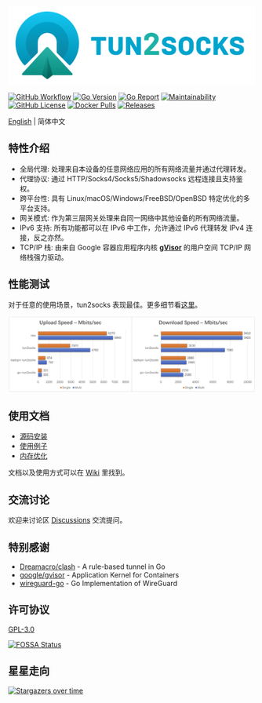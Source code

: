 ![tun2socks](docs/wordmark.png)

[![GitHub Workflow][1]](https://github.com/xjasonlyu/tun2socks/actions)
[![Go Version][2]](https://github.com/xjasonlyu/tun2socks/blob/main/go.mod)
[![Go Report][3]](https://goreportcard.com/badge/github.com/xjasonlyu/tun2socks)
[![Maintainability][4]](https://codeclimate.com/github/xjasonlyu/tun2socks/maintainability)
[![GitHub License][5]](https://github.com/xjasonlyu/tun2socks/blob/main/LICENSE)
[![Docker Pulls][6]](https://hub.docker.com/r/xjasonlyu/tun2socks)
[![Releases][7]](https://github.com/xjasonlyu/tun2socks/releases)

[1]: https://img.shields.io/github/workflow/status/xjasonlyu/tun2socks/Go?logo=github
[2]: https://img.shields.io/github/go-mod/go-version/xjasonlyu/tun2socks?logo=go
[3]: https://goreportcard.com/badge/github.com/xjasonlyu/tun2socks
[4]: https://api.codeclimate.com/v1/badges/b5b30239174fc6603aca/maintainability
[5]: https://img.shields.io/github/license/xjasonlyu/tun2socks
[6]: https://img.shields.io/docker/pulls/xjasonlyu/tun2socks?logo=docker
[7]: https://img.shields.io/github/v/release/xjasonlyu/tun2socks

[English](README.md) | 简体中文

## 特性介绍

- 全局代理: 处理来自本设备的任意网络应用的所有网络流量并通过代理转发。
- 代理协议: 通过 HTTP/Socks4/Socks5/Shadowsocks 远程连接且支持鉴权。
- 跨平台性: 具有 Linux/macOS/Windows/FreeBSD/OpenBSD 特定优化的多平台支持。
- 网关模式: 作为第三层网关处理来自同一网络中其他设备的所有网络流量。
- IPv6 支持: 所有功能都可以在 IPv6 中工作，允许通过 IPv6 代理转发 IPv4 连接，反之亦然。
- TCP/IP 栈: 由来自 Google 容器应用程序内核 **[gVisor](https://github.com/google/gvisor)** 的用户空间 TCP/IP 网络栈强力驱动。

## 性能测试

对于任意的使用场景，tun2socks 表现最佳。更多细节看[这里](https://github.com/xjasonlyu/tun2socks/wiki/Benchmarks)。

![benchmark](docs/benchmark.png)

## 使用文档

- [源码安装](https://github.com/xjasonlyu/tun2socks/wiki/Install-from-Source)
- [使用例子](https://github.com/xjasonlyu/tun2socks/wiki/Examples)
- [内存优化](https://github.com/xjasonlyu/tun2socks/wiki/Memory-Optimization)

文档以及使用方式可以在 [Wiki](https://github.com/xjasonlyu/tun2socks/wiki) 里找到。

## 交流讨论

欢迎来讨论区 [Discussions](https://github.com/xjasonlyu/tun2socks/discussions) 交流提问。

## 特别感谢

- [Dreamacro/clash](https://github.com/Dreamacro/clash) - A rule-based tunnel in Go
- [google/gvisor](https://github.com/google/gvisor) - Application Kernel for Containers
- [wireguard-go](https://git.zx2c4.com/wireguard-go) - Go Implementation of WireGuard

## 许可协议

[GPL-3.0](https://github.com/xjasonlyu/tun2socks/blob/main/LICENSE)

[![FOSSA Status](https://app.fossa.com/api/projects/git%2Bgithub.com%2Fxjasonlyu%2Ftun2socks.svg?type=large)](https://app.fossa.com/projects/git%2Bgithub.com%2Fxjasonlyu%2Ftun2socks?ref=badge_large)

## 星星走向

[![Stargazers over time](https://starchart.cc/xjasonlyu/tun2socks.svg)](https://starchart.cc/xjasonlyu/tun2socks)
